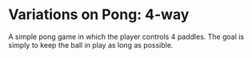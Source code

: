 # Variations on Pong: 4-way

A simple pong game in which the player controls 4 paddles. The goal is simply to keep the ball in play as long as possible.